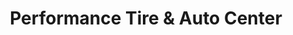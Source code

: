 ---
title: "Performance Tire & Auto Center"
url: /smithfield/performance-tire-and-auto-center/
shop: car repair
---